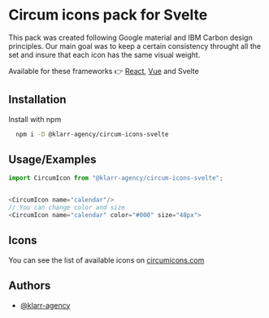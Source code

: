 # Circum icons pack for Svelte

This pack was created following Google material and IBM Carbon design principles. Our main goal was to keep a certain consistency throught all the set and insure that each icon has the same visual weight.

Available for these frameworks 👉 [React](https://github.com/Klarr-Agency/circum-icons-react), [Vue](https://github.com/Klarr-Agency/circum-icons-vue) and Svelte

## Installation

Install with npm

```bash
  npm i -D @klarr-agency/circum-icons-svelte
```

## Usage/Examples

```javascript
import CircumIcon from "@klarr-agency/circum-icons-svelte";


<CircumIcon name="calendar"/>
// You can change color and size
<CircumIcon name="calendar" color="#000" size="48px">
```

## Icons

You can see the list of available icons on [circumicons.com](https://circumicons.com)

## Authors

-   [@klarr-agency](https://www.github.com/klarr-agency)
